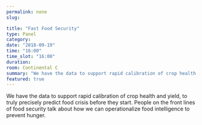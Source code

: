 ```yaml
---
permalink: none
slug:

title: "Fast Food Security"
type: Panel
category:
date: "2018-09-19"
time: "16:00"
time_slot: "16:00"
duration:
room: Continental C
summary: "We have the data to support rapid calibration of crop health and yield, to truly precisely predict food crisis before they start. People on the front lines of food security talk about how we can operationalize food intelligence to prevent hunger."
featured: true
---
```

We have the data to support rapid calibration of crop health and yield, to truly precisely predict food crisis before they start. People on the front lines of food security talk about how we can operationalize food intelligence to prevent hunger.
